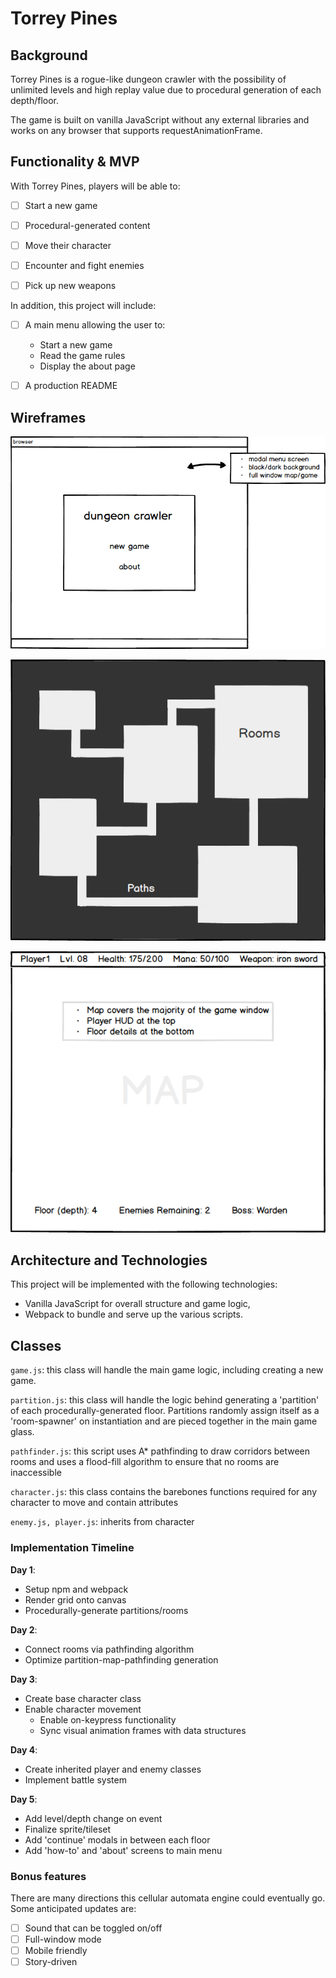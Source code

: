 # Torrey Pines

## Background
Torrey Pines is a rogue-like dungeon crawler with the possibility of unlimited levels and high replay value due to procedural generation of each depth/floor.

The game is built on vanilla JavaScript without any external libraries and works on any browser that supports requestAnimationFrame.

## Functionality & MVP

With Torrey Pines, players will be able to:

- [ ] Start a new game
- [ ] Procedural-generated content
- [ ] Move their character
- [ ] Encounter and fight enemies
- [ ] Pick up new weapons


In addition, this project will include:

- [ ] A main menu allowing the user to:
  * Start a new game
  * Read the game rules
  * Display the about page

- [ ] A production README

## Wireframes

![Main Menu](./wireframes/main_menu.png)

![Map](./wireframes/map.png)

![HUD](./wireframes/hud.png)

## Architecture and Technologies

This project will be implemented with the following technologies:

- Vanilla JavaScript for overall structure and game logic,
- Webpack to bundle and serve up the various scripts.

## Classes

`game.js`: this class will handle the main game logic, including creating a new game.

`partition.js`: this class will handle the logic behind generating a 'partition' of each procedurally-generated floor. Partitions randomly assign itself as a 'room-spawner' on instantiation and are pieced together in the main game glass.

`pathfinder.js`: this script uses A* pathfinding to draw corridors between rooms and uses a flood-fill algorithm to ensure that no rooms are inaccessible

`character.js`: this class contains the barebones functions required for any character to move and contain attributes

`enemy.js, player.js`: inherits from character


### Implementation Timeline

**Day 1**:

- Setup npm and webpack
- Render grid onto canvas
- Procedurally-generate partitions/rooms

**Day 2**:

- Connect rooms via pathfinding algorithm
- Optimize partition-map-pathfinding generation

**Day 3**:

- Create base character class
- Enable character movement
  * Enable on-keypress functionality
  * Sync visual animation frames with data structures

**Day 4**:

- Create inherited player and enemy classes
- Implement battle system

**Day 5**:

- Add level/depth change on event
- Finalize sprite/tileset
- Add 'continue' modals in between each floor
- Add 'how-to' and 'about' screens to main menu

### Bonus features

There are many directions this cellular automata engine could eventually go.  Some anticipated updates are:

- [ ] Sound that can be toggled on/off
- [ ] Full-window mode
- [ ] Mobile friendly
- [ ] Story-driven
